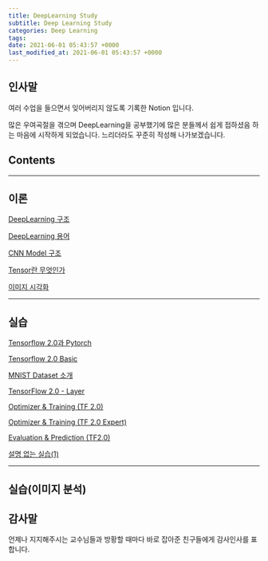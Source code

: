 ```yaml
---
title: DeepLearning Study
subtitle: Deep Learning Study
categories: Deep Learning
tags: 
date: 2021-06-01 05:43:57 +0000
last_modified_at: 2021-06-01 05:43:57 +0000
---
```


## 인사말

여러 수업을 들으면서 잊어버리지 않도록 기록한 Notion 입니다.

많은 우여곡절을 겪으며 DeepLearning을 공부했기에 많은 분들께서 쉽게 접하셨음 하는 마음에 시작하게 되었습니다. 느리더라도 꾸준히 작성해 나가보겠습니다.

## Contents

---

## 이론

[DeepLearning 구조](DeepLearning%20Study%20e4d80499d33c4f37b9be7f8e12cca0f6/DeepLearning%20%E1%84%80%E1%85%AE%E1%84%8C%E1%85%A9%20d74bae6eb72746f1b5565158c0035d51.md)

[DeepLearning 용어](DeepLearning%20Study%20e4d80499d33c4f37b9be7f8e12cca0f6/DeepLearning%20%E1%84%8B%E1%85%AD%E1%86%BC%E1%84%8B%E1%85%A5%2086ce4bada0e648a4bbba52a6d09e2470.md)

[CNN Model 구조](DeepLearning%20Study%20e4d80499d33c4f37b9be7f8e12cca0f6/CNN%20Model%20%E1%84%80%E1%85%AE%E1%84%8C%E1%85%A9%2028a0703f145643e6af760fd57b7ef182.md)

[Tensor란 무엇인가](DeepLearning%20Study%20e4d80499d33c4f37b9be7f8e12cca0f6/Tensor%E1%84%85%E1%85%A1%E1%86%AB%20%E1%84%86%E1%85%AE%E1%84%8B%E1%85%A5%E1%86%BA%E1%84%8B%E1%85%B5%E1%86%AB%E1%84%80%E1%85%A1%2065fbc70602304bcdab9967033b7f5e97.md)

[이미지 시각화](DeepLearning%20Study%20e4d80499d33c4f37b9be7f8e12cca0f6/%E1%84%8B%E1%85%B5%E1%84%86%E1%85%B5%E1%84%8C%E1%85%B5%20%E1%84%89%E1%85%B5%E1%84%80%E1%85%A1%E1%86%A8%E1%84%92%E1%85%AA%2063a3cc0085744fbcaa909cb2a63ed1a9.md)

---

## 실습

[Tensorflow 2.0과 Pytorch](DeepLearning%20Study%20e4d80499d33c4f37b9be7f8e12cca0f6/Tensorflow%202%200%E1%84%80%E1%85%AA%20Pytorch%2033993c5cd07f49279fa405402a455595.md)

[Tensorflow 2.0 Basic](DeepLearning%20Study%20e4d80499d33c4f37b9be7f8e12cca0f6/Tensorflow%202%200%20Basic%20e740a91cce864fc9bbc6746d2cc646fd.md)

[MNIST Dataset 소개](DeepLearning%20Study%20e4d80499d33c4f37b9be7f8e12cca0f6/MNIST%20Dataset%20%E1%84%89%E1%85%A9%E1%84%80%E1%85%A2%209a585527ae8e4f0f8679ff76af268955.md)

[TensorFlow 2.0 - Layer](DeepLearning%20Study%20e4d80499d33c4f37b9be7f8e12cca0f6/TensorFlow%202%200%20-%20Layer%20ae1e979ca9e54cca829079c4ab424869.md)

[Optimizer & Training (TF 2.0)](DeepLearning%20Study%20e4d80499d33c4f37b9be7f8e12cca0f6/Optimizer%20&%20Training%20(TF%202%200)%202f33e846ee29463f874e15099c0bd94c.md)

[Optimizer & Training (TF 2.0 Expert)](DeepLearning%20Study%20e4d80499d33c4f37b9be7f8e12cca0f6/Optimizer%20&%20Training%20(TF%202%200%20Expert)%203038adcca2bf4d1ea69b12021c28c45f.md)

[Evaluation & Prediction (TF2.0)](DeepLearning%20Study%20e4d80499d33c4f37b9be7f8e12cca0f6/Evaluation%20&%20Prediction%20(TF2%200)%204c12e91dbebe405c934b2c554c64a909.md)

[설명 없는 실습(1)](DeepLearning%20Study%20e4d80499d33c4f37b9be7f8e12cca0f6/%E1%84%89%E1%85%A5%E1%86%AF%E1%84%86%E1%85%A7%E1%86%BC%20%E1%84%8B%E1%85%A5%E1%86%B9%E1%84%82%E1%85%B3%E1%86%AB%20%E1%84%89%E1%85%B5%E1%86%AF%E1%84%89%E1%85%B3%E1%86%B8(1)%2066a52b8c005c4e70ae2fc884b06d29c4.md)

---

## 실습(이미지 분석)

## 감사말

언제나 지지해주시는 교수님들과 방황할 때마다 바로 잡아준 친구들에게 감사인사를 표합니다.